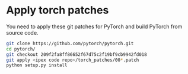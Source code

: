 # Apply torch patches
You need to apply these git patches for PyTorch and build PyTorch from source code.
   ```bash
   git clone https://github.com/pytorch/pytorch.git
   cd pytorch/
   git checkout 209f2fa8ff86652f67d75c2f19bf9cb9942fd018
   git apply <ipex code repo>/torch_patches/00*.patch
   python setup.py install
   ```
